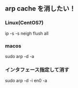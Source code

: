 ## arp cache を消したい！

### Linux(CentOS7)
ip -s -s neigh flush all

### macos
sudo arp -d -a

### インタフェース指定して消す
sudo arp -d -i en0 -a
